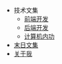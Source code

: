 <!--
 * @Author: suckson
 * @Date: 2019-04-02 12:06:29
 * @LastEditors: suckson
 * @LastEditTime: 2019-11-01 09:54:14
 -->

<!-- - 语言
  - [中文](/)
  - [English](/en/en.md) -->

* 技术文集
  * [前端开发](/slientdoc/web/moudle)
  * [后端开发](/serverdoc/java/)
  * [计算机内功](/sysdoc/)
* [末日文集](/arctile/biyele/biyele.md)
* [关于我](/aboutme/my.md)
